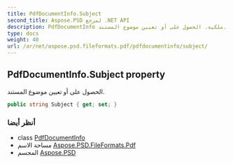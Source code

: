```yaml
---
title: PdfDocumentInfo.Subject
second_title: Aspose.PSD لمرجع .NET API
description: PdfDocumentInfo ملكية. الحصول على أو تعيين موضوع المستند.
type: docs
weight: 40
url: /ar/net/aspose.psd.fileformats.pdf/pdfdocumentinfo/subject/
---
```

## PdfDocumentInfo.Subject property

الحصول على أو تعيين موضوع المستند.

```csharp
public string Subject { get; set; }
```

### أنظر أيضا

* class [PdfDocumentInfo](../)
* مساحة الاسم [Aspose.PSD.FileFormats.Pdf](../../pdfdocumentinfo/)
* المجسم [Aspose.PSD](../../../)


